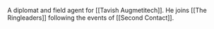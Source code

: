 A diplomat and field agent for [[Tavish Augmetitech]]. He joins [[The Ringleaders]] following the events of [[Second Contact]].